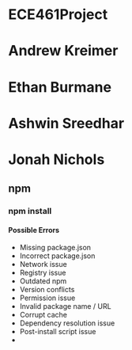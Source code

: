 # ECE461Project
# Andrew Kreimer
# Ethan Burmane
# Ashwin Sreedhar
# Jonah Nichols

## npm

### npm install

#### Possible Errors
* Missing package.json
* Incorrect package.json
* Network issue
* Registry issue
* Outdated npm
* Version conflicts
* Permission issue
* Invalid package name / URL
* Corrupt cache
* Dependency resolution issue
* Post-install script issue
* 
